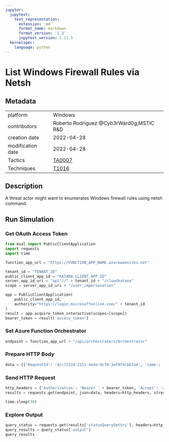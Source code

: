 ```yaml
---
jupyter:
  jupytext:
    text_representation:
      extension: .md
      format_name: markdown
      format_version: '1.3'
      jupytext_version: 1.11.5
  kernelspec:
    language: python
---
```


# List Windows Firewall Rules via Netsh


## Metadata



|                   |    |
|:------------------|:---|
| platform          | Windows |
| contributors      | Roberto Rodriguez @Cyb3rWard0g,MSTIC R&D |
| creation date     | 2022-04-28 |
| modification date | 2022-04-28 |
| Tactics           | [TA0007](https://attack.mitre.org/tactics/TA0007) |
| Techniques        | [T1016](https://attack.mitre.org/techniques/T1016) |


## Description
A threat actor might want to enumerates Windows firewall rules using netsh command.



## Run Simulation


### Get OAuth Access Token

```python
from msal import PublicClientApplication
import requests
import time

function_app_url = "https://FUNCTION_APP_NAME.azurewebsites.net"

tenant_id = "TENANT_ID"
public_client_app_id = "KATANA_CLIENT_APP_ID"
server_app_id_uri = "api://" + tenant_id + "/cloudkatana"
scope = server_app_id_uri + "/user_impersonation"

app = PublicClientApplication(
    public_client_app_id,
    authority="https://login.microsoftonline.com/" + tenant_id
)
result = app.acquire_token_interactive(scopes=[scope])
bearer_token = result['access_token']
```

### Set Azure Function Orchestrator

```python
endpoint = function_app_url + "/api/orchestrators/Orchestrator"
```

### Prepare HTTP Body

```python
data = [{'RequestId': 'dcc72219-2151-4ede-9c70-3ef9f4cbb7a4', 'name': 'List Windows Firewall Rules via Netsh', 'metadata': {'creationDate': '2022-04-28', 'modificationDate': '2022-04-28', 'description': 'A threat actor might want to enumerates Windows firewall rules using netsh command.\n', 'contributors': ['Roberto Rodriguez @Cyb3rWard0g', 'MSTIC R&D'], 'mitreAttack': [{'technique': 'T1016', 'tactics': ['TA0007']}]}, 'steps': [{'schema': 'atomic', 'id': '1dddb866-957a-4cde-8a3d-0209381a831d', 'name': 'List Windows Firewall Rules via Netsh', 'metadata': {'creationDate': '2022-04-28', 'modificationDate': '2022-04-28', 'description': 'A threat actor might want to enumerates Windows firewall rules using netsh command.\n', 'contributors': ['Roberto Rodriguez @Cyb3rWard0g', 'MSTIC R&D'], 'mitreAttack': [{'technique': 'T1016', 'tactics': ['TA0007']}]}, 'execution': {'type': 'ScriptModule', 'platform': 'WindowsHybridWorker', 'executor': 'PowerShell', 'module': {'name': 'invoke-atomicredteam', 'function': 'Invoke-AtomicTest'}, 'parameters': {'AtomicTechnique': ['T1016']}}, 'number': 1}]}]
```

### Send HTTP Request

```python
http_headers = {'Authorization': 'Bearer ' + bearer_token, 'Accept': 'application/json','Content-Type': 'application/json'}
results = requests.get(endpoint, json=data, headers=http_headers, stream=False).json()

time.sleep(30)
```

### Explore Output

```python
query_status = requests.get(results['statusQueryGetUri'], headers=http_headers, stream=False).json()
query_results = query_status['output']
query_results
```
